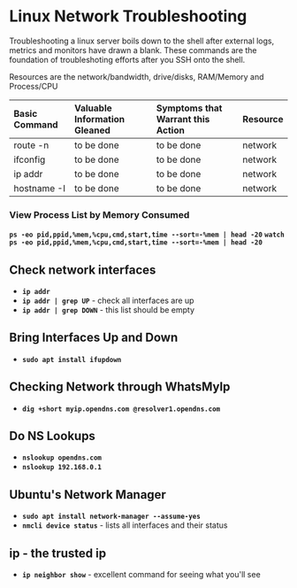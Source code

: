 
# Linux Network Troubleshooting

Troubleshooting a linux server boils down to the shell after external logs, metrics and monitors have drawn a blank. These commands are the foundation of troubleshoting efforts after you SSH onto the shell.

Resources are the network/bandwidth, drive/disks, RAM/Memory and Process/CPU

| Basic Command         | Valuable Information Gleaned | Symptoms that Warrant this Action | Resource |
|:--------------------- |:---------------------------- |:--------------------------------- |:-------- |
| route -n         | to be done | to be done | network |
| ifconfig         | to be done | to be done | network |
| ip addr         | to be done | to be done | network |
| hostname -I         | to be done | to be done | network |



### View Process List by Memory Consumed

**`ps -eo pid,ppid,%mem,%cpu,cmd,start,time --sort=-%mem | head -20`**
**`watch ps -eo pid,ppid,%mem,%cpu,cmd,start,time --sort=-%mem | head -20`**

## Check network interfaces

- **`ip addr`**
- **`ip addr | grep UP`** - check all interfaces are up
- **`ip addr | grep DOWN`** - this list should be empty

## Bring Interfaces Up and Down

- **`sudo apt install ifupdown`**

## Checking Network through WhatsMyIp

- **`dig +short myip.opendns.com @resolver1.opendns.com`**


## Do NS Lookups

- **`nslookup opendns.com`**
- **`nslookup 192.168.0.1`**

## Ubuntu's Network Manager

- **`sudo apt install network-manager --assume-yes`**
- **`nmcli device status`** - lists all interfaces and their status

## ip - the trusted ip

- **`ip neighbor show`** - excellent command for seeing what you'll see

